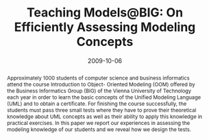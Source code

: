 ---
abstract: Approximately 1000 students of computer science and business informatics
  attend the course Introduction to Object- Oriented Modeling (OOM) offered by the
  Business Informatics Group (BIG) of the Vienna University of Technology each year
  in order to learn the basic concepts of the Unified Modeling Language (UML) and
  to obtain a certificate. For finishing the course successfully, the students must
  pass three small tests where they have to prove their theoretical knowledge about
  UML concepts as well as their ability to apply this knowledge in practical exercises.
  In this paper we report our experiences in assessing the modeling knowledge of our
  students and we reveal how we design the tests.
authors:
- Marion Scholz
- Martina Seidl
- Gertrude Kappel
date: '2009-10-06'
featured: false
links:
- name: Publik
  url: https://publik.tuwien.ac.at/showentry.php?ID=178028&lang=2
publication: 'Vortrag: Educators'' Symposium @ Models 2009, Denver, USA; 06.10.2009;
  in: "Educators'' Symposium @ Models 2009", (2009), 8 S'
publication_types:
- '1'
publishDate: '2009-10-06'
title: 'Teaching Models@BIG: On Efficiently Assessing Modeling Concepts'
url_pdf: http://publik.tuwien.ac.at/files/PubDat_178028.pdf
---